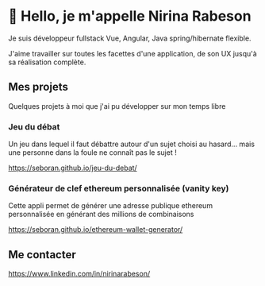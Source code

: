 # 👋 Hello, je m'appelle Nirina Rabeson

Je suis développeur fullstack Vue, Angular, Java spring/hibernate flexible.

J'aime travailler sur toutes les facettes d'une application, de son UX jusqu'à sa réalisation complète.

## Mes projets

Quelques projets à moi que j'ai pu développer sur mon temps libre

### Jeu du débat

Un jeu dans lequel il faut débattre autour d'un sujet choisi au hasard... mais une personne dans la foule ne connaît pas le sujet !

https://seboran.github.io/jeu-du-debat/

### Générateur de clef ethereum personnalisée (vanity key)

Cette appli permet de générer une adresse publique ethereum personnalisée en générant des millions de combinaisons

https://seboran.github.io/ethereum-wallet-generator/

## Me contacter

<https://www.linkedin.com/in/nirinarabeson/>

<!---
Seboran/Seboran is a ✨ special ✨ repository because its `README.md` (this file) appears on your GitHub profile.
You can click the Preview link to take a look at your changes.
--->
